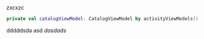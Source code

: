 
zxcxzc

```kotlin
private val catalogViewModel: CatalogViewModel by activityViewModels()
```

dddddsda 
asd *dasdads*